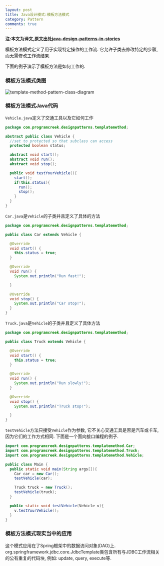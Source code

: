 ```yaml
---
layout: post
title: Java设计模式:模板方法模式
category: Pattern
comments: true
---
```


**注:本文为译文,原文出处[java-design-patterns-in-stories](http://www.programcreek.com/java-design-patterns-in-stories/)**

模板方法模式定义了用于实现特定操作的工作流. 它允许子类去修改特定的步骤, 而无需修改工作流结果.<br/>

下面的例子演示了模板方法是如何工作的.



### **模板方法模式类图**

<img class="alignleft size-full wp-image-8116" alt="template-method-pattern-class-diagram" src="http://www.programcreek.com/wp-content/uploads/2012/08/template-method-pattern-class-diagram.jpg">

### **模板方法模式Java代码**

`Vehicle.java`定义了交通工具以及它如何工作

``` java
package com.programcreek.designpatterns.templatemethod;

abstract public class Vehicle {
  //set to protected so that subclass can access
  protected boolean status;

  abstract void start();
  abstract void run();
  abstract void stop();

  public void testYourVehicle(){
    start();
    if(this.status){
      run();
      stop();
    }
  }
}
```

`Car.java`是`Vehicle`的子类并且定义了具体的方法

``` java
package com.programcreek.designpatterns.templatemethod;

public class Car extends Vehicle {

  @Override
  void start() {
    this.status = true;
  }

  @Override
  void run() {
    System.out.println("Run fast!");

  }

  @Override
  void stop() {
    System.out.println("Car stop!");
  }
}
```

`Truck.java`是`Vehicle`的子类并且定义了具体方法

``` java
package com.programcreek.designpatterns.templatemethod;

public class Truck extends Vehicle {

  @Override
  void start() {
    this.status = true;
  }

  @Override
  void run() {
    System.out.println("Run slowly!");
  }

  @Override
  void stop() {
    System.out.println("Truck stop!");

  }
}
```

`testVehicle`方法只接受`Vehicle`作为参数, 它不关心交通工具是否是汽车或卡车, 因为它们的工作方式相同. 下面是一个面向接口编程的例子.

``` java
import com.programcreek.designpatterns.templatemethod.Car;
import com.programcreek.designpatterns.templatemethod.Truck;
import com.programcreek.designpatterns.templatemethod.Vehicle;

public class Main {
  public static void main(String args[]){
    Car car = new Car();
    testVehicle(car);

    Truck truck = new Truck();
    testVehicle(truck);
  }

  public static void testVehicle(Vehicle v){
    v.testYourVehicle();
  }
}
```

### **模板方法模式现实当中的应用**

这个模式应用在了Spring框架中的数据访问对象(DAO)上. org.springframework.jdbc.core.JdbcTemplate类包含所有与JDBC工作流相关的公有重复的代码块, 例如: update, query, execute等.
